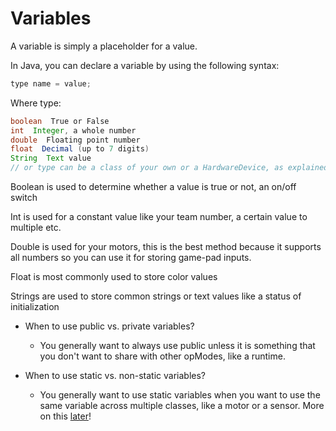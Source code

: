 # Variables

A variable is simply a placeholder for a value.

In Java, you can declare a variable by using the following syntax:

```java
type name = value;
```

Where type:

```java
boolean  True or False
int  Integer, a whole number
double  Floating point number
float  Decimal (up to 7 digits)
String  Text value
// or type can be a class of your own or a HardwareDevice, as explained later
```

Boolean is used to determine whether a value is true or not, an on/off switch

Int is used for a constant value like your team number, a certain value to multiple etc.

Double is used for your motors, this is the best method because it supports all numbers so you can use it for storing game-pad inputs.

Float is most commonly used to store color values

Strings are used to store common strings or text values like a status of initialization

* When to use public vs. private variables?
    * You generally want to always use public unless it is something that you don't want to share with other opModes, like a runtime.

* When to use static vs. non-static variables?
  * You generally want to use static variables when you want to use the same variable across multiple classes, like a motor or a sensor. More on this [later](Classes.md)!